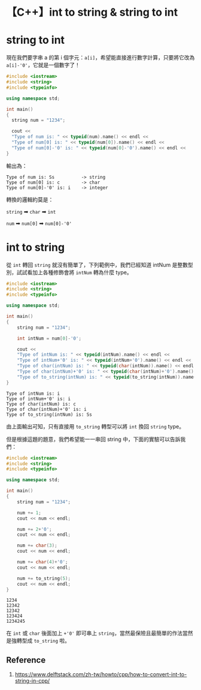 # 【C++】int to string & string to int


# string to int

現在我們要字串 a 的第 i 個字元：`a[i]`，希望能直接進行數字計算，只要將它改為 `a[i]-'0'`，它就是一個數字了！

```cpp
#include <iostream>
#include <string>
#include <typeinfo>

using namespace std;

int main()
{
  string num = "1234";

  cout <<
  "Type of num is: " << typeid(num).name() << endl <<
  "Type of num[0] is: " << typeid(num[0]).name() << endl <<
  "Type of num[0]-'0' is: " << typeid(num[0]-'0').name() << endl <<
}
```

輸出為：

```
Type of num is: Ss          -> string
Type of num[0] is: c        -> char
Type of num[0]-'0' is: i    -> integer
```

轉換的邏輯約莫是：

`string` ➡ `char` ➡ `int`

`num` ➡ `num[0]` ➡ `num[0]-'0'`

# int to string

從 `int` 轉回 `string` 就沒有簡單了，下列範例中，我們已經知道 intNum 是整數型別，試試看加上各種修飾會將 `intNum` 轉為什麼 type。

```cpp
#include <iostream>
#include <string>
#include <typeinfo>

using namespace std;

int main()
{
    string num = "1234";

    int intNum = num[0]-'0';

    cout <<
    "Type of intNum is: " << typeid(intNum).name() << endl <<
    "Type of intNum+'0' is: " << typeid(intNum+'0').name() << endl <<
    "Type of char(intNum) is: " << typeid(char(intNum)).name() << endl <<
    "Type of char(intNum)+'0' is: " << typeid(char(intNum)+'0').name() << endl <<
    "Type of to_string(intNum) is: " << typeid(to_string(intNum)).name() << endl;
}
```

```
Type of intNum is: i
Type of intNum+'0' is: i
Type of char(intNum) is: c
Type of char(intNum)+'0' is: i
Type of to_string(intNum) is: Ss
```

由上面輸出可知，只有直接用 `to_string` 轉型可以將 `int` 換回 `string` type。

但是根據這題的題意，我們希望能一一串回 string 中，下面的實驗可以告訴我們：

```cpp
#include <iostream>
#include <string>
#include <typeinfo>

using namespace std;

int main()
{
    string num = "1234";

    num += 1;
    cout << num << endl;

    num += 2+'0';
    cout << num << endl;

    num += char(3);
    cout << num << endl;

    num += char(4)+'0';
    cout << num << endl;

    num += to_string(5);
    cout << num << endl;
}
```

```
1234
12342
12342
123424
1234245
```

在 `int` 或 `char` 後面加上 `+'0'` 即可串上 `string`，當然最保險且最簡單的作法當然是強轉型成 `to_string` 啦。

## Reference

1. https://www.delftstack.com/zh-tw/howto/cpp/how-to-convert-int-to-string-in-cpp/

